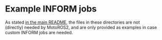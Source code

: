 <!--
SPDX-FileCopyrightText: 2023, Yaskawa America, Inc.
SPDX-FileCopyrightText: 2023, Delft University of Technology

SPDX-License-Identifier: CC-BY-SA-4.0
-->

# Example INFORM jobs

As stated [in the main README](../README.md#example-inform-jobs), the files in these directories are not (directly) needed by MotoROS2, and are only provided as examples in case custom INFORM jobs are needed.
